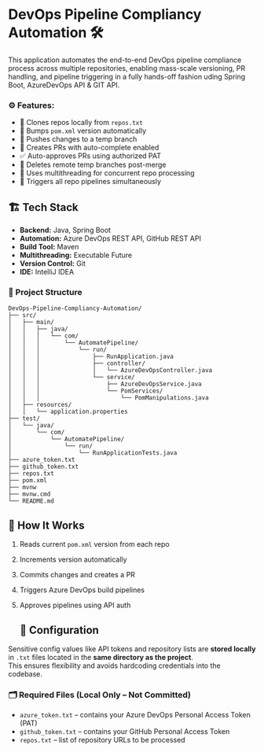 # DevOps Pipeline Compliancy Automation 🛠️

This application automates the end-to-end DevOps pipeline compliance process across multiple repositories, enabling mass-scale versioning, PR handling, and pipeline triggering in a fully hands-off fashion uding Spring Boot, AzureDevOps API & GIT API.

### ⚙️ Features:

- 📁 Clones repos locally from `repos.txt`
- 🔧 Bumps `pom.xml` version automatically
- 🌿 Pushes changes to a temp branch
- 🔁 Creates PRs with auto-complete enabled
- ✅ Auto-approves PRs using authorized PAT
- 🧹 Deletes remote temp branches post-merge
- 🧵 Uses multithreading for concurrent repo processing
- 🚀 Triggers all repo pipelines simultaneously


## 🏗️ Tech Stack

- **Backend:** Java, Spring Boot
- **Automation:** Azure DevOps REST API, GitHub REST API
- **Build Tool:** Maven
- **Multithreading:** Executable Future
- **Version Control:** Git
- **IDE:** IntelliJ IDEA

### 📁 Project Structure

```text
DevOps-Pipeline-Compliancy-Automation/
├── src/
│   ├── main/
│   │   ├── java/
│   │   │   └── com/
│   │   │       └── AutomatePipeline/
│   │   │           └── run/
│   │   │               ├── RunApplication.java
│   │   │               ├── controller/
│   │   │               │   └── AzureDevOpsController.java
│   │   │               └── service/
│   │   │                   ├── AzureDevOpsService.java
│   │   │                   └── PomServices/
│   │   │                       └── PomManipulations.java
│   ├── resources/
│   │   └── application.properties
├── test/
│   └── java/
│       └── com/
│           └── AutomatePipeline/
│               └── run/
│                   └── RunApplicationTests.java
├── azure_token.txt
├── github_token.txt
├── repos.txt
├── pom.xml
├── mvnw
├── mvnw.cmd
└── README.md
```


## 🧪 How It Works

1. Reads current `pom.xml` version from each repo
2. Increments version automatically
3. Commits changes and creates a PR
4. Triggers Azure DevOps build pipelines
5. Approves pipelines using API auth

   ## 🔧 Configuration

Sensitive config values like API tokens and repository lists are **stored locally** in `.txt` files located in the **same directory as the project**.  
This ensures flexibility and avoids hardcoding credentials into the codebase.

### 🗂️ Required Files (Local Only – Not Committed)

- `azure_token.txt` – contains your Azure DevOps Personal Access Token (PAT)
- `github_token.txt` – contains your GitHub Personal Access Token
- `repos.txt` – list of repository URLs to be processed
